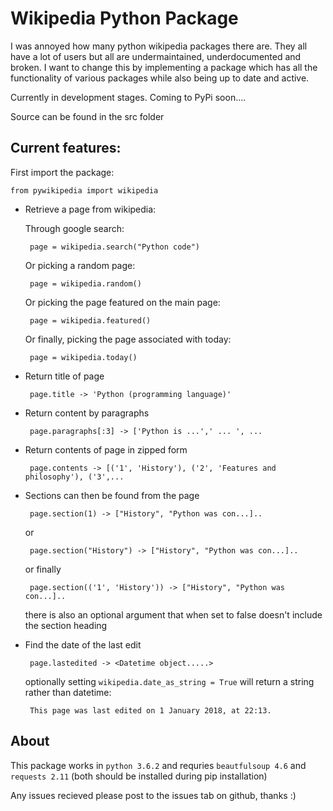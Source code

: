 # Wikipedia Python Package

I was annoyed how many python wikipedia packages there are. They all have a lot of users but all are undermaintained, underdocumented and broken. I want to change this by implementing a package which has all the functionality of various packages while also being up to date and active.

Currently in development stages. Coming to PyPi soon....

Source can be found in the src folder

## Current features:

First import the package:

    from pywikipedia import wikipedia

- Retrieve a page from wikipedia:

	Through google search:

       page = wikipedia.search("Python code")
	   
	Or picking a random page:
	
	   page = wikipedia.random()
	   
	Or picking the page featured on the main page:
	
	   page = wikipedia.featured()
	   
	Or finally, picking the page associated with today:
	
	   page = wikipedia.today()

- Return title of page

       page.title -> 'Python (programming language)'

- Return content by paragraphs

       page.paragraphs[:3] -> ['Python is ...',' ... ', ...

- Return contents of page in zipped form

       page.contents -> [('1', 'History'), ('2', 'Features and philosophy'), ('3',...

- Sections can then be found from the page

       page.section(1) -> ["History", "Python was con...]..

    or

       page.section("History") -> ["History", "Python was con...]..

    or finally

       page.section(('1', 'History')) -> ["History", "Python was con...]..

    there is also an optional argument that when set to false doesn't include the section heading

- Find the date of the last edit

       page.lastedited -> <Datetime object.....>

    optionally setting `wikipedia.date_as_string = True` will return a string rather than datetime:

       This page was last edited on 1 January 2018, at 22:13.

## About

This package works in `python 3.6.2`  and requries `beautfulsoup 4.6` and `requests 2.11` (both should be installed during pip installation)

Any issues recieved please post to the issues tab on github, thanks :)
